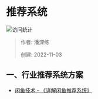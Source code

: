 # 推荐系统

![访问统计](https://visitor-badge.glitch.me/badge?page_id=senlypan.qa.17-kubernetes-about&left_color=blue&right_color=red)

> 作者: 潘深练
>
> 创建: 2022-11-03

## 一、行业推荐系统方案

- [闲鱼技术 - 《详解闲鱼推荐系统》](https://mp.weixin.qq.com/s/VkeSwHCTPZmU1x8UvuNH_w)

